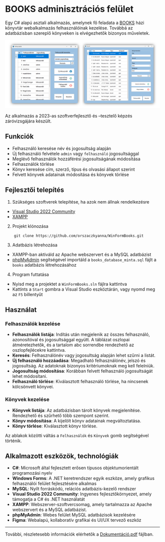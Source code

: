 # BOOKS adminisztrációs felület

Egy C# alapú asztali alkalmazás, amelynek fő feladata a [BOOKS](https://github.com/kpisti18/books) házi könyvtár webalkalmazás felhasználóinak kezelése. Továbbá az adatbázisban szereplő könyveken is elvégezhetők bizonyos műveletek.

![preview image of the app](preview.png)

Az alkalmazás a 2023-as szoftverfejlesztő és –tesztelő képzés záróvizsgájára készült.

## Funkciók

- Felhasználó keresése név és jogosultság alapján
- Új felhasználó felvétele `admin` vagy `felhasználó` jogosultsággal
- Meglévő felhasználók hozzáférési jogosultságának módosítása
- Felhasználók törlése
- Könyv keresése cím, szerző, típus és olvasási állapot szerint
- Felvett könyvek adatainak módosítása és könyvek törlése

## Fejlesztői telepítés

1. Szükséges szoftverek telepítése, ha azok nem állnak rendelkezésre

- [Visual Studio 2022 Community](https://visualstudio.microsoft.com/vs/community/)
- [XAMPP](https://www.apachefriends.org/)

2. Projekt klónozása

```
    git clone https://github.com/orszaczkyanna/WinFormBooks.git
```

3. Adatbázis létrehozása

- XAMPP-ban aktiváld az Apache webszervert és a MySQL adatbázist
- [phpMyAdmin](http://localhost/phpmyadmin) segítségével importáld a `books_database_minta.sql` fájlt a `books` adatbázis létrehozásához

4. Program futtatása

- Nyisd meg a projektet a `WinFormBooks.sln` fájlra kattintva
- Kattints a `Start` gombra a Visual Studio eszköztárán, vagy nyomd meg az `F5` billentyűt

## Használat

### Felhasználók kezelése

- **Felhasználók listája**: Indítás után megjelenik az összes felhasználó, azonosítóval és jogosultsággal együtt. A táblázat oszlopai átméretezhetők, és a tartalom abc sorrendbe rendezhető az oszlopfejlécekre kattintva.
- **Keresés**: Felhasználónév vagy jogosultság alapján lehet szűrni a listát.
- **Új felhasználó hozzáadása**: Megadható felhasználónév, jelszó és jogosultság. Az adatoknak bizonyos kritériumoknak meg kell felelniük.
- **Jogosultság módosítása**: Korábban felvett felhasználó jogosultságát lehet módosítani.
- **Felhasználó törlése**: Kiválasztott felhasználó törlése, ha nincsenek kölcsönvett könyvei.

### Könyvek kezelése

- **Könyvek listája**: Az adatbázisban tárolt könyvek megjelenítése. Rendezhető és szűrhető több szempont szerint.
- **Könyv módosítása**: A kijelölt könyv adatainak megváltoztatása.
- **Könyv törlése**: Kiválasztott könyv törlése.

Az ablakok közötti váltás a `Felhasználók` és `Könyvek` gomb segítségével történik.

## Alkalmazott eszközök, technológiák

- **C#**: Microsoft által fejlesztett erősen típusos objektumorientált programozási nyelv
- **Windows Forms**: A .NET keretrendszer egyik eszköze, amely grafikus felhasználói felület fejlesztésére alkalmas
- **MySQL**: Nyílt forráskódú, relációs adatbázis-kezelő rendszer
- **Visual Studio 2022 Community**: Ingyenes fejlesztőkörnyezet, amely támogatja a C# és .NET használatát
- **XAMPP**: Webszerver-szoftvercsomag, amely tartalmazza az Apache webszervert és a MySQL adatbázist.
- **phpMyAdmin**: Webes felület MySQL adatbázisok kezelésére
- **Figma**: Webalapú, kollaboratív grafikai és UI/UX tervező eszköz

---

További, részletesebb információk elérhetők a [Dokumentáció.pdf](https://github.com/orszaczkyanna/WinFormBooks/blob/master/Dokument%C3%A1ci%C3%B3.pdf) fájlban.
